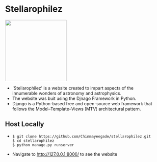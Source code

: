 # Stellarophilez
<img width="200" src="https://user-images.githubusercontent.com/96294811/160250846-eeeb13db-1017-4577-aa42-7a91d4646c62.png">

- 'Stellarophilez' is a website created to impart aspects of the innumerable wonders of astronomy and astrophysics.
- The website was buit using the Djnago Framework in Python.
- Django is a Python-based free and open-source web framework that follows the Model–Template–Views (MTV) architectural pattern.
## Host Locally
-     $ git clone https://github.com/Chinmayeegade/stellarophilez.git
      $ cd stellarophilez
      $ python manage.py runserver
- Navigate to http://127.0.0.1:8000/ to see the website

